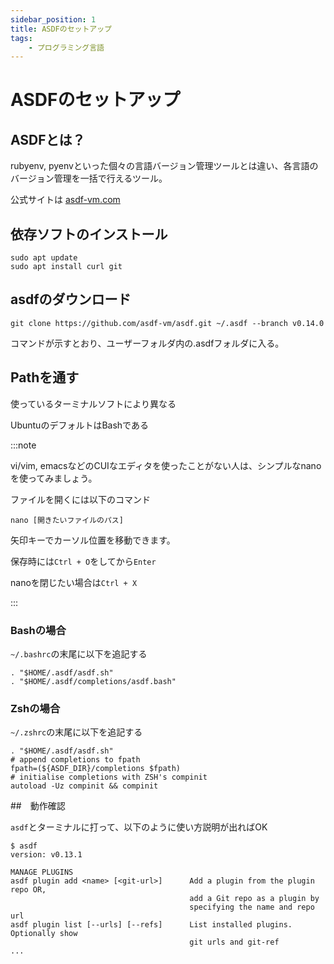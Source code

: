 ```yaml
---
sidebar_position: 1
title: ASDFのセットアップ
tags:
    - プログラミング言語
---
```


# ASDFのセットアップ

## ASDFとは？

rubyenv, pyenvといった個々の言語バージョン管理ツールとは違い、各言語のバージョン管理を一括で行えるツール。

公式サイトは [asdf-vm.com](https://asdf-vm.com/)

## 依存ソフトのインストール

```
sudo apt update
sudo apt install curl git
```

## asdfのダウンロード

```
git clone https://github.com/asdf-vm/asdf.git ~/.asdf --branch v0.14.0
```

コマンドが示すとおり、ユーザーフォルダ内の.asdfフォルダに入る。

## Pathを通す

使っているターミナルソフトにより異なる

UbuntuのデフォルトはBashである

:::note

vi/vim, emacsなどのCUIなエディタを使ったことがない人は、シンプルなnanoを使ってみましょう。

ファイルを開くには以下のコマンド
```
nano [開きたいファイルのパス]
```

矢印キーでカーソル位置を移動できます。

保存時には`Ctrl + O`をしてから`Enter`

nanoを閉じたい場合は`Ctrl + X`

:::

### Bashの場合

`~/.bashrc`の末尾に以下を追記する

```
. "$HOME/.asdf/asdf.sh"
. "$HOME/.asdf/completions/asdf.bash"
```

### Zshの場合

`~/.zshrc`の末尾に以下を追記する

```
. "$HOME/.asdf/asdf.sh"
# append completions to fpath
fpath=(${ASDF_DIR}/completions $fpath)
# initialise completions with ZSH's compinit
autoload -Uz compinit && compinit
```

##　動作確認

`asdf`とターミナルに打って、以下のように使い方説明が出ればOK

```
$ asdf
version: v0.13.1

MANAGE PLUGINS
asdf plugin add <name> [<git-url>]      Add a plugin from the plugin repo OR,
                                        add a Git repo as a plugin by
                                        specifying the name and repo url
asdf plugin list [--urls] [--refs]      List installed plugins. Optionally show
                                        git urls and git-ref
...
```